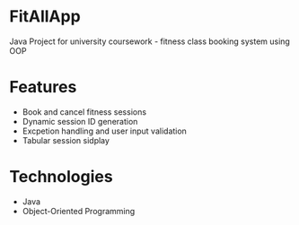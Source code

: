 # FitAllApp
Java Project for university coursework - fitness class booking system using OOP
# Features
- Book and cancel fitness sessions
- Dynamic session ID generation
- Excpetion handling and user input validation
- Tabular session sidplay
# Technologies
- Java
- Object-Oriented Programming
